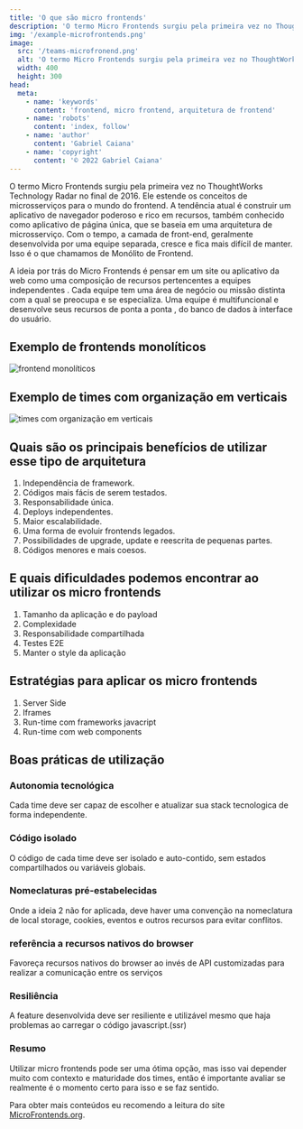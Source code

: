 ```yaml
---
title: 'O que são micro frontends'
description: 'O termo Micro Frontends surgiu pela primeira vez no ThoughtWorks Technology Radar no final de 2016. Ele estende os conceitos de microsserviços para o mundo do frontend.'
img: '/example-microfrontends.png'
image:
  src: '/teams-microfronend.png'
  alt: 'O termo Micro Frontends surgiu pela primeira vez no ThoughtWorks Technology Radar no final de 2016. Ele estende os conceitos de microsserviços para o mundo do frontend.'
  width: 400
  height: 300
head:
  meta:
    - name: 'keywords'
      content: 'frontend, micro frontend, arquitetura de frontend'
    - name: 'robots'
      content: 'index, follow'
    - name: 'author'
      content: 'Gabriel Caiana'
    - name: 'copyright'
      content: '© 2022 Gabriel Caiana'
---
```


O termo Micro Frontends surgiu pela primeira vez no ThoughtWorks Technology Radar no final de 2016. Ele estende os conceitos de microsserviços para o mundo do frontend. A tendência atual é construir um aplicativo de navegador poderoso e rico em recursos, também conhecido como aplicativo de página única, que se baseia em uma arquitetura de microsserviço. Com o tempo, a camada de front-end, geralmente desenvolvida por uma equipe separada, cresce e fica mais difícil de manter. Isso é o que chamamos de Monólito de Frontend.

A ideia por trás do Micro Frontends é pensar em um site ou aplicativo da web como uma composição de recursos pertencentes a equipes independentes . Cada equipe tem uma área de negócio ou missão distinta com a qual se preocupa e se especializa. Uma equipe é multifuncional e desenvolve seus recursos de ponta a ponta , do banco de dados à interface do usuário.

## Exemplo de frontends monolíticos

<img src="/frontend-monoliticos.png" alt="frontend monolíticos" />

## Exemplo de times com organização em verticais

<img src="/teams-microfronend.png" alt="times com organização em verticais" />

## Quais são os principais benefícios de utilizar esse tipo de arquitetura

1. Independência de framework.
2. Códigos mais fácis de serem testados.
3. Responsabilidade única.
4. Deploys independentes.
5. Maior escalabilidade.
6. Uma forma de evoluir frontends legados.
7. Possibilidades de upgrade, update e reescrita de pequenas partes.
8. Códigos menores e mais coesos.

## E quais dificuldades podemos encontrar ao utilizar os micro frontends

1. Tamanho da aplicação e do payload
2. Complexidade
3. Responsabilidade compartilhada
4. Testes E2E
5. Manter o style da aplicação

## Estratégias para aplicar os micro frontends

1. Server Side
2. Iframes
3. Run-time com frameworks javacript
4. Run-time com web components

## Boas práticas de utilização

### Autonomia tecnológica

Cada time deve ser capaz de escolher e atualizar sua stack tecnologica de forma independente.

### Código isolado

O código de cada time deve ser isolado e auto-contido, sem estados compartilhados ou variáveis globais.

### Nomeclaturas pré-estabelecidas

Onde a ideia 2 não for aplicada, deve haver uma convenção na nomeclatura de local storage, cookies, eventos e outros recursos para evitar conflitos.

### referência a recursos nativos do browser

Favoreça recursos nativos do browser ao invés de API customizadas para realizar a comunicação entre os serviços

### Resiliência

A feature desenvolvida deve ser resiliente e utilizável mesmo que haja problemas ao carregar o código javascript.(ssr)

### Resumo

Utilizar micro frontends pode ser uma ótima opção, mas isso vai depender muito com contexto e maturidade dos times, então é importante avaliar se realmente é o momento certo para isso e se faz sentido.

Para obter mais conteúdos eu recomendo a leitura do site [MicroFrontends.org](https://micro-frontends.org/).
